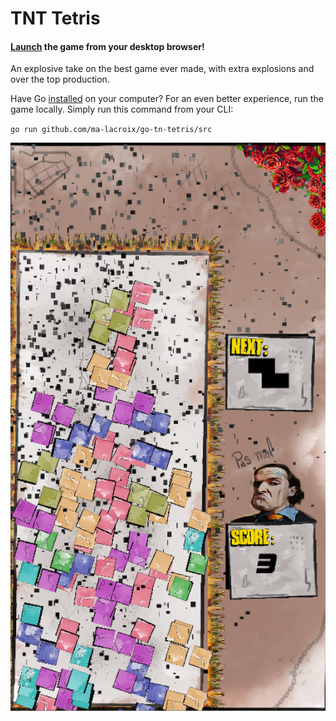 # TNT Tetris

#### [Launch](https://ma-lacroix.github.io/go-tn-tetris/) the game from your desktop browser!

An explosive take on the best game ever made, with extra explosions and over the top production. 

Have Go [installed](https://go.dev/doc/install) on your computer? 
For an even better experience, run the game locally. Simply run this command from your CLI:

`go run github.com/ma-lacroix/go-tn-tetris/src`

![Demo](game_demo.png)